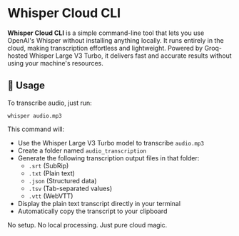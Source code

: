 # Whisper Cloud CLI

**Whisper Cloud CLI** is a simple command-line tool that lets you use OpenAI's Whisper without installing anything locally. It runs entirely in the cloud, making transcription effortless and lightweight. Powered by Groq-hosted Whisper Large V3 Turbo, it delivers fast and accurate results without using your machine's resources.

## 🔧 Usage

To transcribe audio, just run:

```
whisper audio.mp3
```

This command will:

- Use the Whisper Large V3 Turbo model to transcribe `audio.mp3`
- Create a folder named `audio_transcription`
- Generate the following transcription output files in that folder:
  - `.srt` (SubRip)
  - `.txt` (Plain text)
  - `.json` (Structured data)
  - `.tsv` (Tab-separated values)
  - `.vtt` (WebVTT)
- Display the plain text transcript directly in your terminal
- Automatically copy the transcript to your clipboard

No setup. No local processing. Just pure cloud magic.